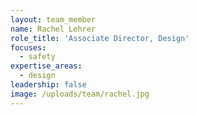 ```yaml
---
layout: team_member
name: Rachel Lehrer
role_title: 'Associate Director, Design'
focuses:
  - safety
expertise_areas:
  - design
leadership: false
image: /uploads/team/rachel.jpg
---
```


